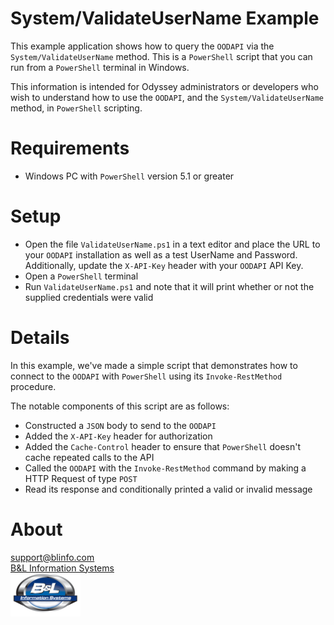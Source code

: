 # System/ValidateUserName Example

This example application shows how to query the `OODAPI` via the `System/ValidateUserName` method. This is a `PowerShell` script that you can run from a `PowerShell` terminal in Windows.

This information is intended for Odyssey administrators or developers who wish to understand how to use the `OODAPI`, and the `System/ValidateUserName` method, in `PowerShell` scripting.

# Requirements

* Windows PC with `PowerShell` version 5.1 or greater

# Setup

*  Open the file `ValidateUserName.ps1` in a text editor and place the URL to your `OODAPI` installation as well as a test UserName and Password. Additionally, update the `X-API-Key` header with your `OODAPI` API Key.
*  Open a `PowerShell` terminal
*  Run `ValidateUserName.ps1` and note that it will print whether or not the supplied credentials were valid

# Details

In this example, we've made a simple script that demonstrates how to connect to the `OODAPI` with `PowerShell` using its `Invoke-RestMethod` procedure.

The notable components of this script are as follows:
*  Constructed a `JSON` body to send to the `OODAPI`
*  Added the `X-API-Key` header for authorization
*  Added the `Cache-Control` header to ensure that `PowerShell` doesn't cache repeated calls to the API
*  Called the `OODAPI` with the `Invoke-RestMethod` command by making a HTTP Request of type `POST`
*  Read its response and conditionally printed a valid or invalid message

# About
[support@blinfo.com](support@blinfo.com)  
[B&L Information Systems](https://www.blinfo.com)  
[![B&L Information Systems Logo](Images/blinfo-small.png)](https://www.blinfo.com)  